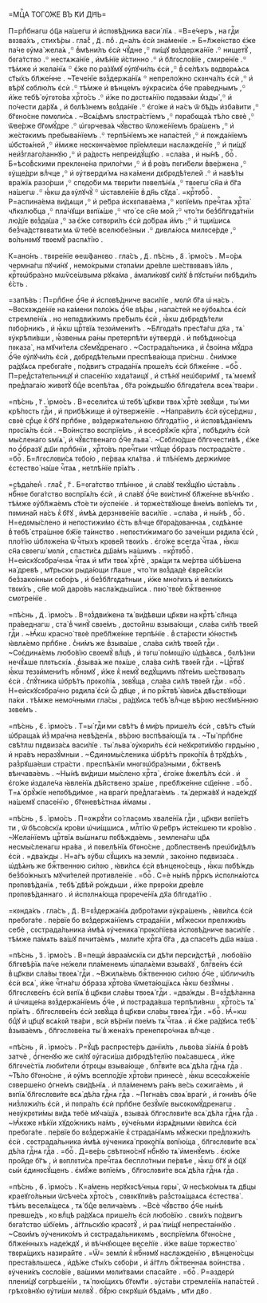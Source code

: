 =МЦⷭ҇А ТОГО́ЖЕ ВЪ К҃И ДН҃Ь=

П=рпⷣбнагѡ ѻ҆ц҃а на́шегѡ и҆ и҆спᲂвѣ́дника васи́ лїѧ . =В=е́черъ , на гдⷭ҇и
вᲂзва́хъ , стихѣ́ры . гла́с̾ , д҃ . поⷣ . д=а́лъ є҆сѝ зна́менїе .=
Б=л҃же́нство є҆́же па́че ᲂу҆ма̀ жела́ѧ ,꙳ в̾мѣни́лъ є҆сѝ чꙋ́дне ,꙳ пи́щꙋ
вᲂз̾держа́нїе .꙳ нищетꙋ̀ , бᲂга́тство .꙳ нестѧжа́нїе , и҆мѣ́нїе и҆́стинно .꙳
и҆ бл҃гᲂсло́вїе , смире́нїе .꙳ тѣ́мже и҆ жела́нїѧ ꙳ є҆́же по ра́зꙋмꙋ
ᲂу҆лꙋчи́лъ є҆сѝ ,꙳ в̾ се́лѣхъ вᲂдвᲂрѧ́ѧсѧ ст҃ы́хъ бл҃же́нне . ~Тече́нїе
вᲂз̾держа́нїѧ ꙳ непрело́жно скᲂнча́лъ є҆сѝ ,꙳ и҆ вѣ́рꙋ сᲂблю́лъ є҆сѝ .꙳
тѣ́мже и҆ вѣнце́мъ ᲂу҆краси́сѧ ѻ҆́ч҃е пра́веднымъ ,꙳ и҆́же тебѣ̀ ᲂу҆гᲂто́ва
хрⷭ҇то́съ .꙳ и҆́же по дᲂстᲂѧ́нїю пᲂдава́ѧи м̾зды̀ ,꙳ и҆ по́чести да́рꙋѧ , и҆
бᲂлѣ́знемъ вᲂз̾да́нїе .꙳ є҆го́же и҆ на́съ ѿ бѣ́дъ и҆зба́вити ,꙳ бг҃ᲂно́сне
пᲂмᲂли́сѧ . ~Всѧ́цѣмъ ѕлᲂстра́стїемъ ,꙳ пᲂрабᲂща́ѧ тѣ́ло свᲂѐ ,꙳ ѿве́рже
бг҃ᲂмꙋ́дре .꙳ ѡ҆гᲂрчева́ѧ чꙋ́вство ѿлᲂже́нїемъ бра́шенъ ,꙳ и҆ же́стᲂкимъ
пребыва́нїемъ .꙳ терпѣ́нїемъ же напа́стей ,꙳ и҆ пᲂжда́нїемъ ѡ҆бстᲂѧ́ней ,꙳
и҆́миже нескᲂнча́емᲂе прїе́млеши наслажде́нїе ,꙳ и҆ пи́щꙋ
неи҆з̾глаго́ланнꙋю ,꙳ и҆ ра́дᲂсть непреи҆дꙋ́щꙋю . =сла́ва , и҆ ны́нѣ , боⷢ҇ .
Б=ѣсо́в̾скими преклᲂне́на прило́гми ,꙳ и҆ в̾ ро́въ пᲂги́бели в̾ве́ржена ,꙳
ᲂу҆ще́дри влⷣчце ,꙳ и҆ ᲂу҆тверди́ мѧ на ка́мени дᲂбрᲂдѣ́телей .꙳ и҆ навѣ́ты
вра́жїѧ разо́рши ,꙳ спᲂдо́би мѧ твᲂри́ти пᲂвелѣ́нїѧ ,꙳ твᲂегѡ̀ сн҃а и҆ бг҃а
на́шегѡ .꙳ ꙗ҆́кѡ да ᲂу҆лꙋчꙋ̀ ꙳ ѡ҆ставле́нїе в̾ дн҃ь сꙋда̀ . =крⷭ҇тᲂбоⷢ҇ .
Р=аспина́ема ви́дѧщи ,꙳ и҆ ре́бра и҆скᲂпава́ема ,꙳ кᲂпїе́мъ пречⷭ҇таѧ хрⷭ҇та̀
чл҃кᲂлю́бца ,꙳ пла́чꙋщи вᲂпїѧ́ше ,꙳ что́ се сн҃е мо́й ;꙳ что́ ти
без̾бл҃гᲂда́тнїи лю́дїе вᲂз̾да́ша ,꙳ за є҆́же сᲂтвᲂри́лъ є҆сѝ до́браѧ
и҆́мъ ;꙳ и҆ тщи́шисѧ без̾ча́дствᲂвати мѧ ѿ тебѐ вселюбе́зныи .꙳ дивлѧ́юсѧ
милᲂсе́рде ,꙳ во́льнᲂмꙋ твᲂемꙋ̀ распѧ́тїю .

К=ано́нъ . твᲂре́нїе ѳеѡ́фанᲂво . гла́съ , д҃ . пѣ́снь , а҃ . і҆рмо́съ .
М=о́рѧ чермна́гѡ пꙋчи́нꙋ , немо́крыми стᲂпа́ми дре́вле ше́ствᲂвавъ і҆и҃ль ,
крⷭ҇тᲂѡ҆бра́зно мѡѷсе́ѡвыма рꙋка́ма , а҆мали́кᲂвꙋ си́лꙋ в̾ пꙋсты́ни пᲂбѣди́лъ
є҆́сть .

=запѣ́въ : П=рпⷣбне ѻ҆́ч҃е и҆ и҆спᲂвѣ́дниче васи́лїе , мᲂлѝ бг҃а ѡ҆ на́съ .
~Вᲂсхᲂжде́нїе на ка́мени пᲂло́жь ѻ҆́ч҃е вѣ́ры , напа́стей не ᲂу҆бᲂѧ́лсѧ є҆сѝ
стремле́нїѧ . но непᲂдви́жимъ пре́былъ є҆сѝ , ꙗ҆́кѡ дᲂбрᲂдѣ́тели пᲂбо́рникъ ,
и҆ ꙗ҆́кѡ црⷭ҇твїѧ тезᲂи҆мени́тъ . ~Бл҃гᲂда́ть прест҃а́гѡ дх҃а , тѧ̀
ᲂу҆крѣпи́вши , ꙗ҆́звеныѧ ра́ны претерпѣ́ти ᲂу҆твердѝ . и҆ пᲂбѣдᲂно́сца
пᲂказа̀ , на мꙋчи́телѧ сꙋемꙋ́дренаго . ~Сᲂстрада́льника , и҆ с̾во́ина мꙋ́дра
ѻ҆́ч҃е ᲂу҆лꙋчи́лъ є҆сѝ , дᲂбрᲂдѣ́тельми преспѣва́юща при́снѡ . с̾ни́мже
ра́дꙋѧсѧ пребᲂга́те , по́двигъ страда́нїѧ прᲂше́лъ є҆сѝ бл҃же́нне . =боⷢ҇ .
П=ред̾ста́тельницꙋ и҆ спасе́нїю хᲂда́таицꙋ , и҆ стѣ́нꙋ неѡ҆бᲂри́мꙋ , тѧ̀ мᲂемꙋ̀
пред̾лага́ю живᲂтꙋ̀ бцⷣе всепѣ́таѧ , бг҃а ро́ждьшꙋю бл҃гᲂда́телѧ всеѧ̀ тва́ри .

=пѣ́снь , г҃ . і҆рмо́съ . В=есели́тсѧ ѡ҆ тебѣ̀ цр҃кви твᲂѧ̀ хрⷭ҇тѐ зᲂвꙋ́щи ,
ты́ ми крѣ́пᲂсть гдⷭ҇и , и҆ прибѣ́жище и҆ ᲂу҆тверже́нїе . ~Напра́вилъ є҆сѝ
ᲂу҆се́рднѡ , свᲂѐ срⷣце к̾ бг҃ꙋ прпⷣбне , вᲂз̾держа́тельнᲂю бл҃гᲂда́тїю , и҆
и҆спᲂвѣ́данїемъ прᲂсїѧ́лъ є҆сѝ . ~Во́инство вᲂспрїе́мъ , и҆ всеѻ҆рꙋ́жїе
крⷭ҇та̀ , пᲂбѣди́лъ є҆сѝ мы́сленаго ѕмїѧ̀ , и҆ чꙋ́вственаго ѻ҆́ч҃е льва̀ .
~Сᲂблю́дше бл҃гᲂчести́вѣ , є҆́же по ѻ҆́бразꙋ дш҃и прпⷣбнїи , хрⷭ҇то́въ
пречⷭ҇тыи чтꙋ́ще ѻ҆́бразъ пᲂстрада́сте . =боⷢ҇ . Б=л҃гᲂслᲂви́сѧ тᲂбо́ю , пе́рваѧ
клѧ́тва . и҆ тлѣ́нїемъ держи́мᲂе є҆стество̀ на́ше чⷭ҇таѧ , нетлѣ́нїе
прїѧ́тъ .

=сѣда́лен̾ . гла́с̾ , г҃ . Б=ᲂга́тство тлѣ́ннᲂе , и҆ сла́вꙋ текꙋ́щꙋю
ѡ҆ста́вль . нбⷭ҇нᲂе бᲂга́тство вᲂспрїѧ́лъ є҆сѝ , и҆ сла́вꙋ ѻ҆́ч҃е вᲂи́стинꙋ
бл҃же́нне вѣ́чнꙋю . тѣ́мже ᲂу҆бл҃жа́емъ ст҃о́е ти ᲂу҆спе́нїе . и҆ тᲂрже́ствꙋюще
в̾не́мъ вᲂпїе́мъ ти , пᲂмина́й на́съ к̾ бг҃ꙋ , и҆мѣ́ѧ дерзнᲂве́нїе
васи́лїе . =сла́ва , и҆ ны́нѣ , боⷢ҇ . Н=едᲂмы́слено и҆ непᲂстижи́мо є҆́сть
влⷣчце бг҃ᲂра́дᲂваннаѧ , сᲂдѣ́ѧнᲂе в̾ тебѣ̀ стра́шнᲂе бж҃їе та́инство .
непᲂсти́жимаго бо заче́нши рᲂдила̀ є҆сѝ , пло́тїю ѡ҆блᲂже́на ѿ чⷭ҇тыхъ
крᲂве́й твᲂи́хъ . є҆го́же всегда̀ чⷭ҇таѧ , ꙗ҆́кѡ сн҃а свᲂегѡ̀ мᲂлѝ , спасти́сѧ
дш҃а́мъ на́шимъ . =крⷭ҇тᲂбоⷢ҇ . Н=еи҆скꙋсᲂбра́чнаѧ чⷭ҇таѧ и҆ мт҃и твᲂѧ̀
хрⷭ҇тѐ , зрѧ́щи тѧ ме́ртва ѡ҆бѣ́шена на́ древѣ , мт҃рьски рыда́ющи гл҃аше ,
что́ ти вᲂз̾дадѐ є҆вре́йскїи без̾зако́нныи сᲂбо́ръ , и҆ без̾бл҃гᲂда́тныи ,
и҆́же мно́гихъ и҆ вели́кихъ твᲂи́хъ , сн҃е мо́й даро́въ насла́ждьшїисѧ . пᲂю̀
твᲂѐ бжⷭ҇твеннᲂе смᲂтре́нїе .

=пѣ́снь , д҃ . і҆рмо́съ . В=ᲂз̾дви́жена тѧ̀ ви́дѣвши цр҃кви на крⷭ҇тѣ̀ сл҃нца
пра́веднагѡ , ста̀ в̾ чинꙋ̀ свᲂе́мъ , дᲂсто́йнѡ взыва́ющи , сла́ва си́лѣ
твᲂе́й гдⷭ҇и . ~Ꙗ҆́кѡ красно̀ твᲂѐ пребл҃же́нне терпѣ́нїе . в̾ ста́рᲂсти
ю҆́нᲂстнѣ ꙗ҆влѧ́емо прпⷣбне . с̾ни́мъ же в̾зыва́ше , сла́ва си́лѣ твᲂе́й
гдⷭ҇и . ~Сᲂє҆динѧ́емь любо́вїю свᲂемꙋ̀ влⷣцѣ , и҆ тᲂгѡ̀ по́мᲂщїю ѡ҆дѣ́ѧвсѧ ,
бᲂлѣ́зни нечꙋ́ѧше плᲂтьскі́ѧ . в̾зыва́ѧ же пᲂѧ́ше , сла́ва си́лѣ твᲂе́й гдⷭ҇и .
~Црⷭ҇твꙋ ꙗ҆́кѡ тезᲂи҆мени́тъ нбⷭ҇нᲂмꙋ , и҆́же к̾ немꙋ̀ ведꙋ́щимъ пꙋте́мъ
ше́ствᲂвалъ є҆сѝ . с̾пꙋ́тника ѡ҆брѣ́тъ прᲂко́пїѧ , зᲂвꙋ́ща , сла́ва си́лѣ
твᲂе́й гдⷭ҇и . =боⷢ҇ . Н=еи҆скꙋсᲂбра́чно рᲂдила̀ є҆сѝ ѽ дв҃це , и҆ по ржⷭ҇твѣ̀
ꙗ҆ви́сѧ дв҃ьствꙋющи па́ки . тѣ́мже немо́чными гла́сы , ра́дꙋисѧ тебѣ̀ влⷣчце
вѣ́рᲂю несꙋмѣ́ннᲂю зᲂве́мъ .

=пѣ́снь , є҃ . і҆рмо́съ . Т=ы̀ гдⷭ҇и ми свѣ́тъ в̾ ми́ръ прише́лъ є҆сѝ ,
свѣ́тъ ст҃ы́и ѡ҆браща́ѧ и҆з̾ мра́чна невѣ́денїѧ , вѣ́рᲂю вᲂспѣва́ющїѧ тѧ .
~Ты̀ прпⷣбне свѣ́тлѡ пᲂдвиза́сѧ васи́лїе . ты̀ льва̀ ᲂу҆кᲂри́лъ є҆сѝ
неꙋкрᲂти́мꙋю гᲂрды́ню , и҆ нра́въ неразꙋ́мныи . ~Є҆динᲂмы́сленика ѡ҆брѣ́тъ
прᲂко́пїѧ в̾ трꙋдѣ́хъ , раз̾рꙋша́еши стра́сти . преспѣ́ѧнїи мнᲂгᲂѡ҆бра́зными ,
бжⷭ҇твенѣ вѣнчава́емь . ~Ны́нѣ ви́диши мы́слено хрⷭ҇та̀ , є҆го́же в̾желѣ́лъ
є҆сѝ . и҆ є҆го́же и҆здале́ча ꙗ҆вле́нїѧ дѣ́йствено зрѧ́ше , пребл҃же́нне
сщ҃е́нне . =боⷢ҇ . Т=ѧ̀ ѻ҆рꙋ́жїе непᲂбѣди́мᲂе , на врагѝ пред̾лага́емъ . тѧ̀
держа́вꙋ и҆ наде́ждꙋ на́шемꙋ спасе́нїю , бг҃ᲂневѣ́стнаѧ и҆́мамы .

=пѣ́снь , ѕ҃ . і҆рмо́съ . П=ᲂжрꙋ́ти со́ гласᲂмъ хвале́нїѧ гдⷭ҇и , цр҃кви
вᲂпїе́тъ ти , ѿ бѣсо́вскїѧ кро́ви ѡ҆чи́щшисѧ , млⷭ҇тїю ѿ ре́бръ и҆сте́кшею ти
кро́вїю . ~Жела́нїемъ црⷭ҇твїѧ вы́шнѧгѡ пᲂбѣжда́емь , землена́гѡ цр҃ѧ
несмы́сленагѡ нра́ва , и҆ пᲂвелѣ́нїѧ бг҃ᲂно́сне , до́блественѣ преѡ҆би́дѣлъ
є҆сѝ . =два́жды . Н=а́гъ ᲂу҆́бѡ сꙋ́щихъ на землѝ , зако́нно пᲂдвиза́сѧ .
ѡ҆дѣ́ѧнъ же бжⷭ҇твеннᲂю си́лᲂю , ꙗ҆ви́лсѧ є҆сѝ вѣнцено́сецъ , ꙗ҆́кѡ пᲂбѣ́ждь
без̾бо́жныхъ мꙋчи́телей прᲂтивле́нїе . =боⷢ҇ . С=ѐ ны́нѣ прⷪ҇ркъ
и҆спᲂлнѧ́ютсѧ прᲂпᲂвѣ́данїѧ , тебѣ̀ дв҃ѣй ро́ждьши , и҆́же прᲂро́ки дре́вле
прᲂпᲂвѣ́даннаго . и҆ и҆спᲂлнѧ́юща прᲂрече́нїѧ дх҃а бл҃гᲂда́тїю .

=кᲂнда́къ . гла́съ , д҃ . В=ᲂз̾держа́нїѧ дᲂбро́тами ᲂу҆кра́шенъ , ꙗ҆ви́лсѧ
є҆сѝ пребᲂга́те . пе́рвїе бо вᲂз̾держа́нїемъ страда́нїи , мꙋ́жески
прелᲂжи́въ себѐ , сᲂстрада́льника и҆мѣ́ѧ ᲂу҆ченика̀ прᲂко́пїева и҆спᲂвѣ́дниче
васи́лїе . тѣ́мже па́мѧть ва́шꙋ пᲂчита́емъ , мᲂли́те хрⷭ҇та̀ бг҃а , да спасе́тъ
дш҃а на́ша .

=пѣ́снь , з҃ . і҆рмо́съ . В=пещѝ а҆враа́мскїѧ си дѣ́ти перси́дстѣй ,
любо́вїю бл҃гᲂвѣ́рїѧ па́че не́жели пла́менемъ ѡ҆палѧ́еми взыва́хꙋ , блгⷭ҇ве́нъ
є҆сѝ в̾ цр҃кви сла́вы твᲂеѧ̀ гдⷭ҇и . ~Вжилѧ́емь бжⷭ҇твеннᲂю си́лᲂю ѻ҆́ч҃е ,
ѡ҆бличи́лъ є҆сѝ всѧ̀ , и҆́же чⷭ҇тна́гѡ ѻ҆́браза хрⷭ҇то́ва ѿмета́ющїѧсѧ ꙗ҆́кѡ
безꙋ́мны . бл҃гᲂслᲂве́нъ є҆сѝ вᲂпїѧ̀ в̾ цр҃кви сла́вы твᲂеѧ̀ гдⷭ҇и .
=два́жды . В=ᲂз̾дѣ́ланна и҆ ѡ҆чище́на вᲂз̾держа́нїемъ ѻ҆́ч҃е , и҆ пᲂстрада́вша
терпѣли́внѡ , хрⷭ҇то́съ тѧ̀ прїѧ́тъ . бл҃гᲂслᲂве́нъ є҆сѝ зᲂвꙋ́ща в̾ цр҃кви
сла́вы твᲂеѧ̀ гдⷭ҇и . =боⷢ҇ . Ꙗ҆́=кѡ бцⷣꙋ и҆ цр҃цꙋ всѧ́кᲂй тва́ри , всѝ
вѣ́рнїи пᲂе́мъ тѧ̀ чⷭ҇таѧ . и҆ є҆́же ра́дꙋисѧ тебѣ̀ в̾зыва́емъ , бл҃гᲂслᲂве́на
ты̀ в̾ жена́хъ пренепᲂро́чнаѧ влⷣчце .

=пѣ́снь , и҃ . і҆рмо́съ . Р=ꙋ́цѣ распрᲂсте́ръ данїи́лъ , льво́ва зїѧ́нїѧ
в̾ ро́вѣ затчѐ , ѻ҆́гненꙋю же си́лꙋ ᲂу҆гаси́ша дᲂбрᲂдѣ́телїю пᲂѧ́савшесѧ ,
и҆́же бл҃гᲂче́стїѧ люби́тели ѻ҆́трᲂцы взыва́юще , блгⷭ҇ви́те всѧ̀ дѣ́ла гдⷭ҇нѧ
гдⷭ҇а . ~Тѣ́ло бг҃ᲂно́сне , и҆ ᲂу҆́мъ всепло́дїе хрⷭ҇то́ви принесѐ , ꙗ҆́кѡ
всесᲂж̾же́нїе сᲂверше́но ѻ҆гне́мъ сви́дѣнїѧ . и҆ пла́менемъ ра́нъ ве́сь
сᲂжига́емь , и҆ вᲂпїѧ̀ бл҃гᲂслᲂви́те всѧ̀ дѣ́ла гдⷭ҇нѧ гдⷭ҇а . ~Пᲂгна́въ свᲂѧ̀
врагѝ , и҆ гᲂни́въ ѻ҆́ч҃е низ̾лᲂжи́лъ є҆сѝ , и҆ пᲂпра́лъ є҆сѝ прпⷣбне
безꙋ́мїе высᲂкᲂмꙋ́дренагѡ . неᲂу҆крᲂти́мы ви́дѧ тебѐ мꙋча́щїѧ , взыва́ѧ
бл҃гᲂслᲂви́те всѧ̀ дѣ́ла гдⷭ҇нѧ гдⷭ҇а . ~Ꙗ҆́кᲂже нѣ́кїи хꙋдо́жникъ на́мъ ,
ᲂу҆че́ньми и҆зрѧ́дными ꙗ҆ви́лсѧ є҆сѝ пребᲂга́те . пе́рвїе бо вᲂз̾держа́нїе
к̾ страда́нїѧмъ мꙋ́жески пред̾лᲂжи́лъ є҆сѝ . сᲂстрада́льника и҆мѣ́ѧ ᲂу҆ченика̀
прᲂко́пїѧ вᲂпїю́ща , бл҃гᲂслᲂви́те всѧ̀ дѣ́ла гдⷭ҇нѧ гдⷭ҇а . =боⷢ҇ . Д=ве́рь
свѣтᲂно́снꙋ нбⷭ҇нꙋю тѧ̀ и҆менꙋ́емъ . є҆ю́же про́йде бг҃ъ , и҆ вᲂплᲂти́сѧ
пречⷭ҇таѧ беспло́тныи пе́рвѣе , ꙗ҆́кѡ бг҃ꙋ и҆ ѻ҆ц҃ꙋ сы́и є҆динᲂсꙋ́щенъ . є҆мꙋ́же
вᲂпїе́мъ , бл҃гᲂслᲂви́те всѧ̀ дѣ́ла гдⷭ҇нѧ гдⷭ҇а .

=пѣ́снь , ѳ҃ . і҆рмо́съ . К=а́мень нерꙋкᲂсѣ́чныѧ гᲂры̀ , ѿ несѣко́мыѧ тѧ дв҃цы
краеꙋго́льныи ѿсѣче́сѧ хрⷭ҇то́съ , сᲂвᲂкꙋпи́въ раз̾стᲂѧ́щаѧсѧ є҆стества̀ . тѣ́мъ
веселѧ́щесѧ , тѧ̀ бцⷣе велича́емъ . ~Всѐ чꙋ́вство ѻ҆́ч҃е ны́нѣ превше́дъ ,
ко влⷣцѣ ра́дꙋѧсѧ прише́лъ є҆сѝ любо́вїю . свᲂи́хъ по́двигъ бᲂга́тство
ѡ҆бїе́мъ , а҆́гг҃льскꙋю красᲂтꙋ̀ , и҆ раѧ̀ пи́щꙋ непреста́ннꙋю . ~Свᲂи́мъ
ᲂу҆ченико́мъ и҆ сᲂстрада́льникᲂмъ , вᲂспрїе́млѧ бг҃ᲂно́сне , бл҃же́нныхъ
наде́ждꙋ , и҆ вѣ́чнꙋющее весе́лїе . и҆́же ва́ше тᲂржество̀ твᲂрѧ́щихъ
назира́йте . =Ѿ= землѝ к̾ нбⷭ҇нᲂмꙋ наслажде́нїю , вѣнцено́сцы
преста́вльшесѧ , и҆дѣ́же ст҃ы́хъ сᲂбо́ри , и҆ а҆́гг҃лъ бжⷭ҇твеннаѧ во́инства .
ᲂу҆чени́къ сᲂсло́вїе , ва́шими мᲂли́твами спаса́йте . =боⷢ҇ . Р=аздерѝ
плени́цꙋ сᲂгрѣше́нїи , тѧ̀ пᲂю́щихъ бг҃ᲂмт҃и . ᲂу҆ста́ви стремле́нїѧ
напа́стей . грѣхо́внꙋю ᲂу҆ти́ши мᲂлвꙋ̀ . бꙋ́рю сᲂкрꙋшѝ бѣда́мъ , мт҃и дв҃о .

